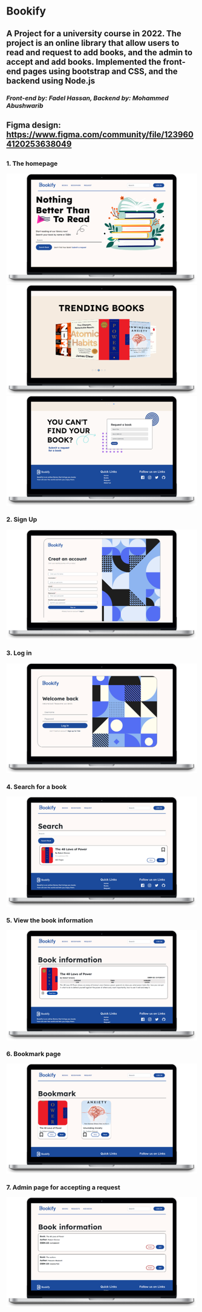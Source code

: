 # Bookify
## A Project for a university course in 2022. The project is an online library that allow users to read and request to add books, and the admin to accept and add books. Implemented the front-end pages using bootstrap and CSS, and the backend using Node.js
### *Front-end by: Fadel Hassan, Backend by: Mohammed Abushwarib*
##
## Figma design: https://www.figma.com/community/file/1239604120253638049
##
### 1. The homepage
![homepage](Screenshots/homepage1.png)
![homepage2](Screenshots/homepage2.png)
![homepage3](Screenshots/homepage3.png)


### 2. Sign Up
![signup](Screenshots/signup.png)


### 3. Log in
![login](Screenshots/login.png)


### 4. Search for a book
![search](Screenshots/search.png)


### 5. View the book information
![bookInformation](Screenshots/Bookinfo.png)


### 6. Bookmark page
![bookmark](Screenshots/bookmark.png)


### 7. Admin page for accepting a request
![admin](Screenshots/bookinforej.png)
